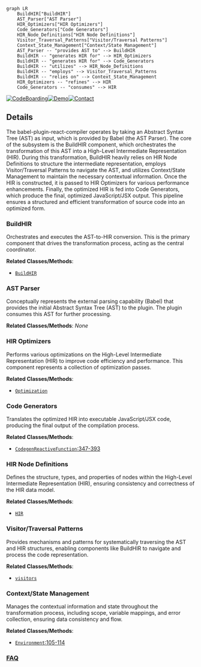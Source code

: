 ```mermaid
graph LR
    BuildHIR["BuildHIR"]
    AST_Parser["AST Parser"]
    HIR_Optimizers["HIR Optimizers"]
    Code_Generators["Code Generators"]
    HIR_Node_Definitions["HIR Node Definitions"]
    Visitor_Traversal_Patterns["Visitor/Traversal Patterns"]
    Context_State_Management["Context/State Management"]
    AST_Parser -- "provides AST to" --> BuildHIR
    BuildHIR -- "generates HIR for" --> HIR_Optimizers
    BuildHIR -- "generates HIR for" --> Code_Generators
    BuildHIR -- "utilizes" --> HIR_Node_Definitions
    BuildHIR -- "employs" --> Visitor_Traversal_Patterns
    BuildHIR -- "relies on" --> Context_State_Management
    HIR_Optimizers -- "refines" --> HIR
    Code_Generators -- "consumes" --> HIR
```

[![CodeBoarding](https://img.shields.io/badge/Generated%20by-CodeBoarding-9cf?style=flat-square)](https://github.com/CodeBoarding/GeneratedOnBoardings)[![Demo](https://img.shields.io/badge/Try%20our-Demo-blue?style=flat-square)](https://www.codeboarding.org/demo)[![Contact](https://img.shields.io/badge/Contact%20us%20-%20contact@codeboarding.org-lightgrey?style=flat-square)](mailto:contact@codeboarding.org)

## Details

The babel-plugin-react-compiler operates by taking an Abstract Syntax Tree (AST) as input, which is provided by Babel (the AST Parser). The core of the subsystem is the BuildHIR component, which orchestrates the transformation of this AST into a High-Level Intermediate Representation (HIR). During this transformation, BuildHIR heavily relies on HIR Node Definitions to structure the intermediate representation, employs Visitor/Traversal Patterns to navigate the AST, and utilizes Context/State Management to maintain the necessary contextual information. Once the HIR is constructed, it is passed to HIR Optimizers for various performance enhancements. Finally, the optimized HIR is fed into Code Generators, which produce the final, optimized JavaScript/JSX output. This pipeline ensures a structured and efficient transformation of source code into an optimized form.

### BuildHIR
Orchestrates and executes the AST-to-HIR conversion. This is the primary component that drives the transformation process, acting as the central coordinator.


**Related Classes/Methods**:

- <a href="https://github.com/facebook/react/blob/main/compiler/packages/babel-plugin-react-compiler/src/HIR/BuildHIR.ts" target="_blank" rel="noopener noreferrer">`BuildHIR`</a>


### AST Parser
Conceptually represents the external parsing capability (Babel) that provides the initial Abstract Syntax Tree (AST) to the plugin. The plugin consumes this AST for further processing.


**Related Classes/Methods**: _None_

### HIR Optimizers
Performs various optimizations on the High-Level Intermediate Representation (HIR) to improve code efficiency and performance. This component represents a collection of optimization passes.


**Related Classes/Methods**:

- <a href="https://github.com/facebook/react/blob/main/compiler/packages/babel-plugin-react-compiler/src/Optimization/" target="_blank" rel="noopener noreferrer">`Optimization`</a>


### Code Generators
Translates the optimized HIR into executable JavaScript/JSX code, producing the final output of the compilation process.


**Related Classes/Methods**:

- <a href="https://github.com/facebook/react/blob/main/compiler/packages/babel-plugin-react-compiler/src/ReactiveScopes/CodegenReactiveFunction.ts#L347-L393" target="_blank" rel="noopener noreferrer">`CodegenReactiveFunction`:347-393</a>


### HIR Node Definitions
Defines the structure, types, and properties of nodes within the High-Level Intermediate Representation (HIR), ensuring consistency and correctness of the HIR data model.


**Related Classes/Methods**:

- <a href="https://github.com/facebook/react/blob/main/compiler/packages/react-mcp-server/src/index.ts" target="_blank" rel="noopener noreferrer">`HIR`</a>


### Visitor/Traversal Patterns
Provides mechanisms and patterns for systematically traversing the AST and HIR structures, enabling components like BuildHIR to navigate and process the code representation.


**Related Classes/Methods**:

- <a href="https://github.com/facebook/react/blob/main/compiler/packages/babel-plugin-react-compiler/src/HIR/visitors.ts" target="_blank" rel="noopener noreferrer">`visitors`</a>


### Context/State Management
Manages the contextual information and state throughout the transformation process, including scope, variable mappings, and error collection, ensuring data consistency and flow.


**Related Classes/Methods**:

- <a href="https://github.com/facebook/react/blob/main/packages/eslint-plugin-react-hooks/src/rules/ReactCompiler.ts#L105-L114" target="_blank" rel="noopener noreferrer">`Environment`:105-114</a>




### [FAQ](https://github.com/CodeBoarding/GeneratedOnBoardings/tree/main?tab=readme-ov-file#faq)